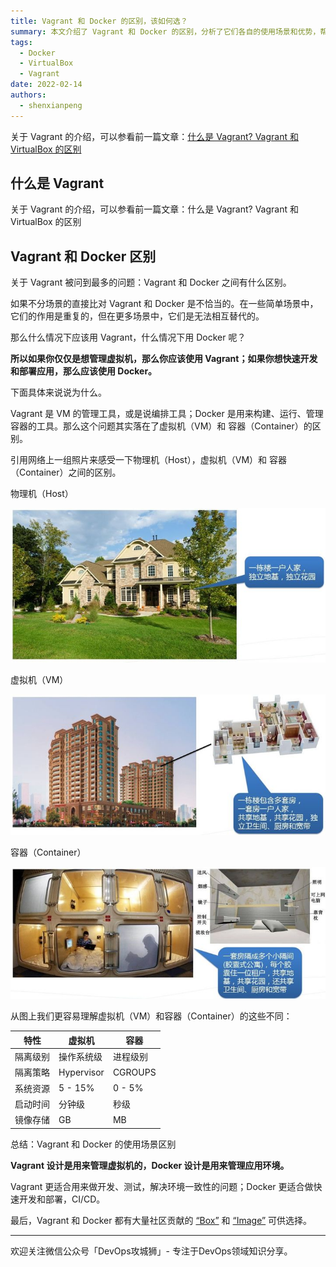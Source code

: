 ```yaml
---
title: Vagrant 和 Docker 的区别，该如何选？
summary: 本文介绍了 Vagrant 和 Docker 的区别，分析了它们各自的使用场景和优势，帮助读者选择合适的工具来管理虚拟机或容器。
tags:
  - Docker
  - VirtualBox
  - Vagrant
date: 2022-02-14
authors:
  - shenxianpeng
---
```


关于 Vagrant 的介绍，可以参看前一篇文章：[什么是 Vagrant? Vagrant 和 VirtualBox 的区别](../vagrant/)

## 什么是 Vagrant

关于 Vagrant 的介绍，可以参看前一篇文章：什么是 Vagrant? Vagrant 和 VirtualBox 的区别

## Vagrant 和 Docker 区别

关于 Vagrant 被问到最多的问题：Vagrant 和 Docker 之间有什么区别。

如果不分场景的直接比对 Vagrant 和 Docker 是不恰当的。在一些简单场景中，它们的作用是重复的，但在更多场景中，它们是无法相互替代的。

那么什么情况下应该用 Vagrant，什么情况下用 Docker 呢？

**所以如果你仅仅是想管理虚拟机，那么你应该使用 Vagrant；如果你想快速开发和部署应用，那么应该使用 Docker。**

下面具体来说说为什么。



Vagrant 是 VM 的管理工具，或是说编排工具；Docker 是用来构建、运行、管理容器的工具。那么这个问题其实落在了虚拟机（VM）和 容器（Container）的区别。

引用网络上一组照片来感受一下物理机（Host），虚拟机（VM）和 容器（Container）之间的区别。

物理机（Host）

![物理机](host.jpg)

虚拟机（VM）

![虚拟机](vm.jpg)

容器（Container）

![Docker](docker.jpg)

从图上我们更容易理解虚拟机（VM）和容器（Container）的这些不同：

| 特性     | 虚拟机 | 容器 |
| -------- | ----------- | --------- |
| 隔离级别  | 操作系统级  | 进程级别  |
| 隔离策略  | Hypervisor  | CGROUPS  |
| 系统资源  | 5 - 15%  | 0 - 5%  |
| 启动时间  | 分钟级  | 秒级  |
| 镜像存储  | GB  | MB  |

总结：Vagrant 和 Docker 的使用场景区别



**Vagrant 设计是用来管理虚拟机的，Docker 设计是用来管理应用环境。**

Vagrant 更适合用来做开发、测试，解决环境一致性的问题；Docker 更适合做快速开发和部署，CI/CD。

最后，Vagrant 和 Docker 都有大量社区贡献的 [“Box”](https://app.vagrantup.com/boxes/search) 和 [“Image”](https://hub.docker.com/) 可供选择。

---

欢迎关注微信公众号「DevOps攻城狮」- 专注于DevOps领域知识分享。

